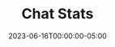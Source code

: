 ---
layout: ext_single
title: Chat Stats
slug: chat-stats
desc: Retrieve and search through a chat log from any Twitch VOD.  
category: twitch
date: '2023-06-16T00:00:00-05:00'
permalink: extensions/twitch/:slug
download_url: https://christinak.itch.io/chat-stats
developer_name: Christina K.
developer_url: https://christinak.itch.io
icon_local: chat_stats_ico.png
trailer: https://www.youtube.com/embed/BNRxS6fz4O0
screenshots_local: chat_stats_screenshot.png, chat_logs_ex.png, chat_logs_ex2.png, chat_logs_ex3.png, chat_logs_ex4.png, chat_logs_ex5.png, chat_logs_ex6.png
version: 1.0
sammi_version: '2023.2.1^'
platform: Twitch
overview: |
    <div class="alert alert-info mt-3" role="alert">Currently available to my <a href="https://www.patreon.com/Christinna">Patrons as an early access perk.</a></div>

    Extension that enables you to gather, analyze, and visualize Twitch VOD chat data. Easy to install, extremely customizable and requires no prior setup!

    ##### Features
    - Retrieve chat transcript from recent or specific Twitch VOD
    - Gather chat statistics such as total message count, unique chat participants, frequently used words, and most active users
    - Generate word cloud image based on chat messages
    - Create participation tree image of the top chatters
    - Generate a chat summary using ChatGPT
    - Automated Discord posting feature for all collected data
    - High level of customization

    **Important Note**  

    The extension utilizes an unofficial Twitch API endpoint. It could stop functioning or need an update due to API changes. It does not use your Twitch credentials in any way. 

    *Icon generated by OpenAI*
setup: |
    1. Install the extension.
    2. Ensure your Bridge is running at all times while using the extension.
         <div class="alert alert-warning mt-2" role="alert">This extension only works with Bridge running in OBS dock. If you are running Bridge in a browser other than OBS dock, you must keep the Bridge tab active at all times in order to use the extension.</div>
    3. Open red Settings button and fill out the commands **Twitch Chat Stats Init**, **Twitch Chat Stats Word Cloud Settings** and **Twitch Chat Stats Participation Tree Settings** shown below. 

    ##### Twitch Chat Stats Init

    | Box Name | Description|
    |--------|-------|
    |Twitch Channel Name | Name of your Twitch (Streaming) Channel |
    |Twitch Bot Name | Name of your Twitch Bot Channel (for message filtering purposes) |
    |Primary Stream Language | Select dominant chat language from dropdown (English stop words included automatically) |
    |Generate Word Cloud | Check if word cloud image should be generated |
    |Generate Participation Tree | Check if participation tree image should be generated |
    |Generate Summary | Check if a chat summary should be generated; ChatGPT extension required |
    {:class='table table-secondary w-auto table-hover'} 

    ##### Twitch Chat Stats Word Cloud Settings (optional)
    These optional settings allow you to customize the word cloud. If left blank, the defaults will be applied.

    | Box Name | Description|
    |--------|-------|
    |Width | Specify image width (default is 600) |
    |Height | Specify image height (default is 600) |
    |Background Color | Choose image background color (default is transparent) |
    |Font Family | Specify the font family (default is serif) |
    |Font Scale | Indicate the size of the largest font (default is 25) |
    |Max Words | Set the maximum number of words to display (default is 100) |
    |Colors | Provide an array of colors for words in hex format (defaults to random colors if 'Random' box is checked or this box is empty) |
    {:class='table table-secondary w-auto table-hover' }

    <div class="row">
    <div class="col">
    <img src="/assets/images/extensions/chat_logs_ex3.png" class="figure-img dimg-fluid rounded w-100 liquidRaw" alt="Word Cloud Example" title="Word Cloud Example">
    </div>
    <div class="col">
    <img src="/assets/images/extensions/chat_logs_ex4.png" class="figure-img dimg-fluid rounded w-100 liquidRaw" alt="Word Cloud Example" title="Word Cloud Example">
    </div>
    </div>
    <br>



    ##### Twitch Chat Stats Participation Tree Settings (optional)
    These optional settings allow you to customize the participation tree. If left blank, the defaults will be applied.

    | Box Name | Description|
    |--------|-------|
    |Max Viewers | Maximum viewers to display in the tree |
    |Display Labels As | Display labels as username text or profile image with a username |
    |Background Color | Background color of the tree. Check 'Random' for varied colors for each section |
    |Font | Font for the tree labels from the list provided |
    |Text Color | Text color for the tree labels |
    |Spacing | Spacing in pixels for the individual rectangles in the tree |
    |Border Width | Border width in pixels for the individual rectangles in the tree |
    |Border Color | Border color for the individual rectangles in the tree |
    {:class='table table-secondary w-auto table-hover' }

    <div class="row">
    <div class="col">
        <img src="/assets/images/extensions/chat_logs_ex2.png" class="figure-img img-fluid rounded w-100 liquidRaw" alt="Participation Tree Example" title="Participation Tree (only text) Example">
    </div>
    <div class="col">
        <img src="/assets/images/extensions/chat_logs_ex5.png" class="figure-img img-fluid rounded w-100 liquidRaw" alt="Participation Tree Example" title="Participation Tree (profile images) Example">
    </div>
    </div>
    <br>
    ##### Get Chat Stats from Last Stream or Specific VOD

    This button retrieves chat analytics from your latest broadcast or selected VOD.

    <div class="alert alert-warning mt-2" role="alert">Ensure the Settings button has been properly configured before running this command.</div>

    | Box Name | Description|
    |--------|-------|
    |Twitch VOD ID | Twitch video ID from which chat data is extracted (leave empty to grab your latest VOD) |
    |Save Variable As | Name of the variable to save the result into |
    {:class='table table-secondary w-auto table-hover' } 

    The Save Variable As will be retrieved as an object with the following keys: 

    | Key | Description |
    | totalMessages | The total number of chat messages sent |
    | topWords | An array of the most frequently used chat words (up to 100)<br>- Although stop words are eliminated, some may still appear |
    | wordCloud | Complete path to the word cloud file (in png format) |
    | uniqueChatters | Total count of distinct chat participants |
    | topChatters | An array of the most engaged chatters (up to 100) |
    | participationPercentage | An object listing chatters by percentage contribution<br>- For instance, a key cyanidesugar with a value of 50 means cyanidesugar contributed 50% of the total chat messages |
    | participationTree | Complete path to the participation tree file (in png format) |
    | summary | A generated summary of the chat from the streamer's perspective<br>- For example, 'Today I've had a great stream playing this game and discussing various topics with my viewers.'<br>- Will be produced in the primary language set in your INIT button<br>- Be aware that it might occasionally yield inaccurate results |
    | vodLink | Full link to the Twitch VOD |
    {:class='table table-secondary w-auto table-hover' } 

    Example Object JSON: 
     ```
    { 
        "totalMessages": 101,
        "vodLink": "https://www.twitch.tv/videos/123456789", 
        "participationPercentage": { 
            "christinna": "16.83",
            "silverlink": "29.70",
            "sebas": "23.76"
        }, 
        "summary": "Hey hey! During my stream we played Dark Souls 3 and we kept dying...", 
        "topWords": [ "DIED", "game", "dog", "souls", "played" ], 
        "topChatters": [ "christinna", "silverlink", "sebas" ], 
        "participationTree": "e:/stream/sammi core/Ext/Twitch_Chat_Stats/participationTree_123456789.png", 
        "wordCloud": "e:/stream/sammi core/Ext/Twitch_Chat_Stats/wordCloud_123456789.png", 
        "uniqueChatters": 10
        }
    ```

    <img src="/assets/images/extensions/chat_logs_ex6.png" class="figure-img img-fluid rounded w-75 liquidRaw" alt="Discord Post Example" title="Discord Post Example">



    ##### Generate Sample Word Cloud

    This button generates a sample word cloud or participation tree image based on the settings from the Settings button.

    <div class="alert alert-info mt-2" role="info">This command provides a quick way to test word cloud and participation tree customization settings.</div>
privacy_collect: false
---